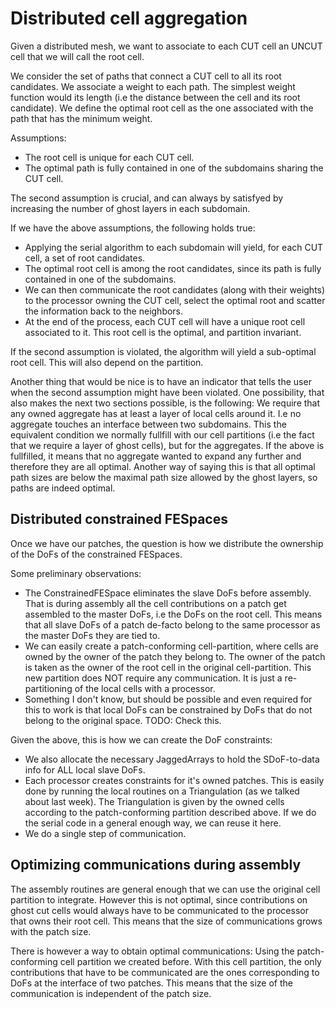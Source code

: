 
# Distributed cell aggregation

Given a distributed mesh, we want to associate to each CUT cell an UNCUT cell that we will call the root cell.

We consider the set of paths that connect a CUT cell to all its root candidates. We associate a weight to each path. The simplest weight function would its length (i.e the distance between the cell and its root candidate). We define the optimal root cell as the one associated with the path that has the minimum weight.

Assumptions:

- The root cell is unique for each CUT cell.
- The optimal path is fully contained in one of the subdomains sharing the CUT cell.

The second assumption is crucial, and can always by satisfyed by increasing the number of ghost layers in each subdomain.

If we have the above assumptions, the following holds true:

- Applying the serial algorithm to each subdomain will yield, for each CUT cell, a set of root candidates.
- The optimal root cell is among the root candidates, since its path is fully contained in one of the subdomains.
- We can then communicate the root candidates (along with their weights) to the processor owning the CUT cell, select the optimal root and scatter the information back to the neighbors.
- At the end of the process, each CUT cell will have a unique root cell associated to it. This root cell is the optimal, and partition invariant.

If the second assumption is violated, the algorithm will yield a sub-optimal root cell. This will also depend on the partition.

Another thing that would be nice is to have an indicator that tells the user when the second assumption might have been violated. One possibility, that also makes the next two sections possible, is the following: We require that any owned aggregate has at least a layer of local cells around it. I.e no aggregate touches an interface between two subdomains. This the equivalent condition we normally fullfill with our cell partitions (i.e the fact that we require a layer of ghost cells), but for the aggregates.
If the above is fullfilled, it means that no aggregate wanted to expand any further and therefore they are all optimal. Another way of saying this is that all optimal path sizes are below the maximal path size allowed by the ghost layers, so paths are indeed optimal.

## Distributed constrained FESpaces

Once we have our patches, the question is how we distribute the ownership of the DoFs of the constrained FESpaces.

Some preliminary observations:

- The ConstrainedFESpace eliminates the slave DoFs before assembly. That is during assembly all the cell contributions on a patch get assembled to the master DoFs, i.e the DoFs on the root cell. This means that all slave DoFs of a patch de-facto belong to the same processor as the master DoFs they are tied to.
- We can easily create a patch-conforming cell-partition, where cells are owned by the owner of the patch they belong to. The owner of the patch is taken as the owner of the root cell in the original cell-partition. This new partition does NOT require any communication. It is just a re-partitioning of the local cells with a processor.
- Something I don't know, but should be possible and even required for this to work is that local DoFs can be constrained by DoFs that do not belong to the original space. TODO: Check this.

Given the above, this is how we can create the DoF constraints:

- We also allocate the necessary JaggedArrays to hold the SDoF-to-data info for ALL local slave DoFs.
- Each processor creates constraints for it's owned patches. This is easily done by running the local routines on a Triangulation (as we talked about last week). The Triangulation is given by the owned cells according to the patch-conforming partition described above. If we do the serial code in a general enough way, we can reuse it here.
- We do a single step of communication.

## Optimizing communications during assembly

The assembly routines are general enough that we can use the original cell partition to integrate. However this is not optimal, since contributions on ghost cut cells would always have to be communicated to the processor that owns their root cell. This means that the size of communications grows with the patch size.

There is however a way to obtain optimal communications: Using the patch-conforming cell partition we created before. With this cell partition, the only contributions that have to be communicated are the ones corresponding to DoFs at the interface of two patches. This means that the size of the communication is independent of the patch size.
